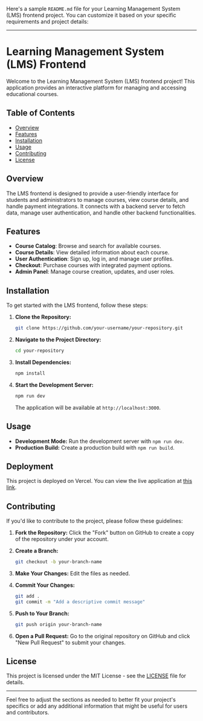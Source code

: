 Here's a sample `README.md` file for your Learning Management System (LMS) frontend project. You can customize it based on your specific requirements and project details:

---

# Learning Management System (LMS) Frontend

Welcome to the Learning Management System (LMS) frontend project! This application provides an interactive platform for managing and accessing educational courses. 

## Table of Contents

- [Overview](#overview)
- [Features](#features)
- [Installation](#installation)
- [Usage](#usage)
- [Contributing](#contributing)
- [License](#license)

## Overview

The LMS frontend is designed to provide a user-friendly interface for students and administrators to manage courses, view course details, and handle payment integrations. It connects with a backend server to fetch data, manage user authentication, and handle other backend functionalities.

## Features

- **Course Catalog**: Browse and search for available courses.
- **Course Details**: View detailed information about each course.
- **User Authentication**: Sign up, log in, and manage user profiles.
- **Checkout**: Purchase courses with integrated payment options.
- **Admin Panel**: Manage course creation, updates, and user roles.

## Installation

To get started with the LMS frontend, follow these steps:

1. **Clone the Repository:**

   ```sh
   git clone https://github.com/your-username/your-repository.git
   ```

2. **Navigate to the Project Directory:**

   ```sh
   cd your-repository
   ```

3. **Install Dependencies:**

   ```sh
   npm install
   ```

4. **Start the Development Server:**

   ```sh
   npm run dev
   ```

   The application will be available at `http://localhost:3000`.

## Usage

- **Development Mode:** Run the development server with `npm run dev`.
- **Production Build:** Create a production build with `npm run build`.

## Deployment

This project is deployed on Vercel. You can view the live application at [this link](https://learning-management-system-frontend-l7agxrl5m.vercel.app).

## Contributing

If you'd like to contribute to the project, please follow these guidelines:

1. **Fork the Repository:**
   Click the "Fork" button on GitHub to create a copy of the repository under your account.

2. **Create a Branch:**

   ```sh
   git checkout -b your-branch-name
   ```

3. **Make Your Changes:** Edit the files as needed.

4. **Commit Your Changes:**

   ```sh
   git add .
   git commit -m "Add a descriptive commit message"
   ```

5. **Push to Your Branch:**

   ```sh
   git push origin your-branch-name
   ```

6. **Open a Pull Request:** Go to the original repository on GitHub and click "New Pull Request" to submit your changes.

## License

This project is licensed under the MIT License - see the [LICENSE](LICENSE) file for details.

---

Feel free to adjust the sections as needed to better fit your project's specifics or add any additional information that might be useful for users and contributors.
